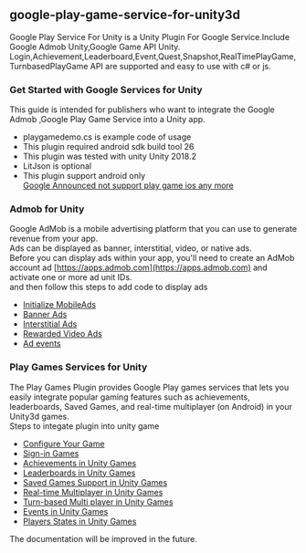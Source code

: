 ## google-play-game-service-for-unity3d
Google Play Service For Unity  is a Unity Plugin For Google Service.Include Google Admob Unity,Google Game API Unity. Login,Achievement,Leaderboard,Event,Quest,Snapshot,RealTimePlayGame,TurnbasedPlayGame API are supported and easy to use with c# or js.    



### Get Started with Google Services for Unity
This guide is intended for publishers who want to integrate the Google Admob ,Google Play Game Service  into a Unity app.    
  
- playgamedemo.cs is example code of usage     
- This plugin required android sdk build tool 26     
- This plugin was tested with unity Unity 2018.2    
- LitJson is optional
- This plugin support android only    
 [Google Announced not support play game ios any more](https://android-developers.googleblog.com/2017/04/focusing-our-google-play-games-services.html)



### Admob for Unity
Google AdMob is a mobile advertising platform that you can use to generate revenue from your app.     
Ads can be displayed as banner, interstitial, video, or native ads.    
Before you can display ads within your app, you'll need to create an AdMob account ad [https://apps.admob.com](https://apps.admob.com) and activate one or more ad unit IDs.    
and then follow this steps to add code to display ads

- [Initialize MobileAds](https://github.com/unity-plugins/google-play-game-service-for-unity3d/wiki/Admob-for-Unity#initialize-mobileads)
- [Banner Ads](https://github.com/unity-plugins/google-play-game-service-for-unity3d/wiki/Admob-for-Unity#banner-ads)
- [Interstitial Ads](https://github.com/unity-plugins/google-play-game-service-for-unity3d/wiki/Admob-for-Unity#interstitial-ads)
- [Rewarded Video Ads](https://github.com/unity-plugins/google-play-game-service-for-unity3d/wiki/Admob-for-Unity#rewarded-video-ads)
- [Ad events](https://github.com/unity-plugins/google-play-game-service-for-unity3d/wiki/Admob-for-Unity#ad-events)


### Play Games Services for Unity
The Play Games Plugin provides  Google Play games services that lets you easily integrate popular gaming features such as achievements, leaderboards, Saved Games, and real-time multiplayer (on Android) in your Unity3d games.    
Steps to integate plugin into unity game

- [Configure Your Game](https://github.com/unity-plugins/google-play-game-service-for-unity3d/wiki/Configure-Game)
- [Sign-in Games](https://github.com/unity-plugins/google-play-game-service-for-unity3d/wiki/Sign-in-Games)
- [Achievements in Unity Games](https://github.com/unity-plugins/google-play-game-service-for-unity3d/wiki/Achievements-in-Unity-Games)
- [Leaderboards in Unity Games](https://github.com/unity-plugins/google-play-game-service-for-unity3d/wiki/Leaderboards-in-Unity-Games)
- [Saved Games Support in Unity Games](https://github.com/unity-plugins/google-play-game-service-for-unity3d/wiki/Saved-Games-Support-in-Unity-Games)
- [Real-time Multiplayer in Unity Games](https://github.com/unity-plugins/google-play-game-service-for-unity3d/wiki/Real-time-Multiplayer-in-Unity-Games)
- [Turn-based Multi player in Unity Games](https://github.com/unity-plugins/google-play-game-service-for-unity3d/wiki/Turn-based-Multi-player-in-Unity-Games)
- [Events in Unity Games](https://github.com/unity-plugins/google-play-game-service-for-unity3d/wiki/Events-in-Unity-Games)
- [Players States in Unity Games](https://github.com/unity-plugins/google-play-game-service-for-unity3d/wiki/Players-States-in-Unity-Games)


The documentation will be improved in the future.
